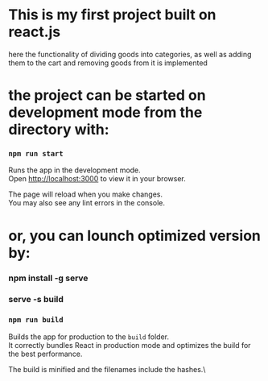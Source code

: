 # This is my first project built on react.js

here the functionality of dividing goods into categories, as well as adding them to the cart and removing goods from it is implemented

# the project can be started on development mode from the directory with:
### `npm run start`

Runs the app in the development mode.\
Open [http://localhost:3000](http://localhost:3000) to view it in your browser.

The page will reload when you make changes.\
You may also see any lint errors in the console.

# or, you can lounch optimized version by:

### npm install -g serve
### serve -s build


### `npm run build`

Builds the app for production to the `build` folder.\
It correctly bundles React in production mode and optimizes the build for the best performance.

The build is minified and the filenames include the hashes.\
